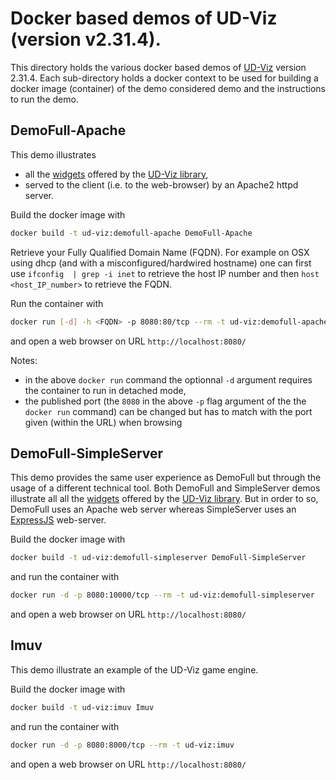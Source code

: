 # Docker based demos of UD-Viz (version v2.31.4).

This directory holds the various docker based demos of [UD-Viz](https://github.com/VCityTeam/UD-Viz) version 2.31.4.
Each sub-directory holds a docker context to be used for building a docker image (container) of the demo considered demo and the instructions to run
the demo.

## DemoFull-Apache

This demo illustrates

- all the 
  [widgets](https://github.com/VCityTeam/UD-Viz/blob/master/Organisational_principles.md)
  offered by the [UD-Viz library](https://github.com/VCityTeam/UD-Viz),
- served to the client (i.e. to the web-browser) by an Apache2 httpd server.

Build the docker image with

```bash
docker build -t ud-viz:demofull-apache DemoFull-Apache
```

Retrieve your Fully Qualified Domain Name (FQDN). For example on OSX using
dhcp (and with a misconfigured/hardwired hostname) one can first use
`ifconfig  | grep -i inet` to retrieve the host IP number
and then `host <host_IP_number>` to retrieve the FQDN.

Run the container with

```bash
docker run [-d] -h <FQDN> -p 8080:80/tcp --rm -t ud-viz:demofull-apache
```

and open a web browser on URL `http://localhost:8080/`

Notes:

- in the above `docker run` command the optionnal `-d` argument requires the
  container to run in detached mode,
- the published port (the `8080` in the above `-p` flag argument of the the 
  `docker run` command) can be changed but has to match with the port given
  (within the URL) when browsing

## DemoFull-SimpleServer

This demo provides the same user experience as DemoFull but through the usage of
a different technical tool. Both DemoFull and SimpleServer demos illustrate all
all the
[widgets](https://github.com/VCityTeam/UD-Viz/blob/master/Organisational_principles.md)
offered by the [UD-Viz library](https://github.com/VCityTeam/UD-Viz).
But in order to so, DemoFull uses an Apache web server whereas SimpleServer
uses an [ExpressJS](https://en.wikipedia.org/wiki/Express.js) web-server.

Build the docker image with

```bash
docker build -t ud-viz:demofull-simpleserver DemoFull-SimpleServer
```

and run the container with

```bash
docker run -d -p 8080:10000/tcp --rm -t ud-viz:demofull-simpleserver
```

and open a web browser on URL `http://localhost:8080/`

## Imuv

This demo illustrate an example of the UD-Viz game engine. 

Build the docker image with

```bash
docker build -t ud-viz:imuv Imuv
```

and run the container with

```bash
docker run -d -p 8080:8000/tcp --rm -t ud-viz:imuv
```

and open a web browser on URL `http://localhost:8080/`
